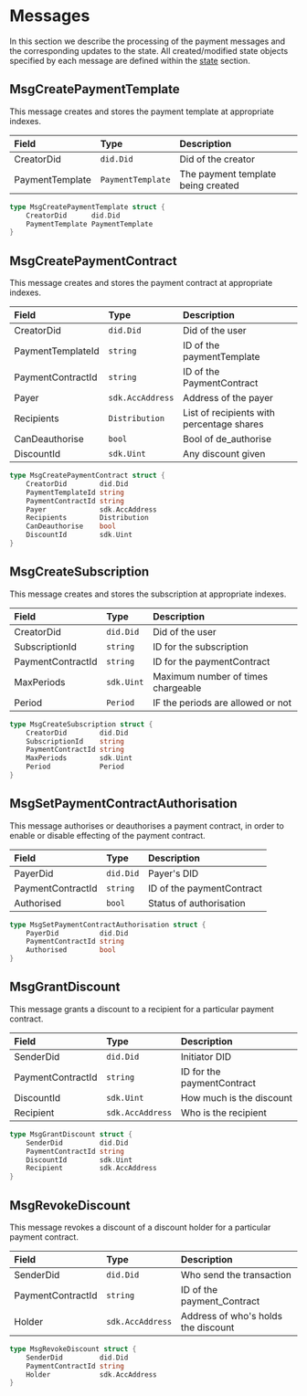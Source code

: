 # Messages

In this section we describe the processing of the payment messages and the corresponding updates to the state. All created/modified state objects specified by each message are defined within the [state](01_state.md) section.

## MsgCreatePaymentTemplate

This message creates and stores the payment template at appropriate indexes.

| **Field**       | **Type**          | **Description** |
|:----------------|:------------------|:----------------|
| CreatorDid      | `did.Did`         | Did of the creator
| PaymentTemplate | `PaymentTemplate` | The payment template being created

```go
type MsgCreatePaymentTemplate struct {
	CreatorDid      did.Did
	PaymentTemplate PaymentTemplate
}
``` 

## MsgCreatePaymentContract 

This message creates and stores the payment contract at appropriate indexes.

| **Field**         | **Type**         | **Description** |
|:------------------|:-----------------|:----------------|
| CreatorDid        | `did.Did`        | Did of the user
| PaymentTemplateId | `string`         | ID of the paymentTemplate
| PaymentContractId | `string`         | ID of the PaymentContract
| Payer             | `sdk.AccAddress` | Address of the payer
| Recipients        | `Distribution`   | List of recipients with percentage shares
| CanDeauthorise    | `bool`           | Bool of de_authorise
| DiscountId        | `sdk.Uint`       | Any discount given

```go
type MsgCreatePaymentContract struct {
	CreatorDid        did.Did
	PaymentTemplateId string
	PaymentContractId string
	Payer             sdk.AccAddress
	Recipients        Distribution
	CanDeauthorise    bool
	DiscountId        sdk.Uint
}
```

## MsgCreateSubscription 

This message creates and stores the subscription at appropriate indexes.

| **Field**         | **Type**   | **Description** |
|:------------------|:-----------|:----------------|
| CreatorDid        | `did.Did`  | Did of the user
| SubscriptionId    | `string`   | ID for the subscription
| PaymentContractId | `string`   | ID for the paymentContract
| MaxPeriods        | `sdk.Uint` | Maximum number of times chargeable
| Period            | `Period`   | IF the periods are allowed or not

```go
type MsgCreateSubscription struct {
	CreatorDid        did.Did
	SubscriptionId    string
	PaymentContractId string
	MaxPeriods        sdk.Uint
	Period            Period
}
```

## MsgSetPaymentContractAuthorisation

This message authorises or deauthorises a payment contract, in order to enable or disable effecting of the payment contract.

| **Field**         | **Type**  | **Description** |
|:------------------|:----------|:----------------|
| PayerDid          | `did.Did` | Payer's DID
| PaymentContractId | `string`  | ID of the paymentContract
| Authorised        | `bool`    | Status of authorisation

```go
type MsgSetPaymentContractAuthorisation struct {
	PayerDid          did.Did
	PaymentContractId string
	Authorised        bool
}
``` 

## MsgGrantDiscount

This message grants a discount to a recipient for a particular payment contract.

| **Field**         | **Type**         | **Description** |
|:------------------|:-----------------|:----------------|
| SenderDid         | `did.Did`        | Initiator DID 
| PaymentContractId | `string`         | ID for the paymentContract
| DiscountId        | `sdk.Uint`       | How much is the discount
| Recipient         | `sdk.AccAddress` | Who is the recipient 

```go
type MsgGrantDiscount struct {
	SenderDid         did.Did
	PaymentContractId string
	DiscountId        sdk.Uint
	Recipient         sdk.AccAddress
}
```

## MsgRevokeDiscount 

This message revokes a discount of a discount holder for a particular payment contract.

| **Field**         | **Type**         | **Description** |
|:------------------|:-----------------|:----------------|
| SenderDid         | `did.Did`        | Who send the transaction 
| PaymentContractId | `string`         | ID of the payment_Contract
| Holder            | `sdk.AccAddress` | Address of who's holds the discount

```go
type MsgRevokeDiscount struct {
	SenderDid         did.Did
	PaymentContractId string
	Holder            sdk.AccAddress
}
```
